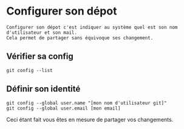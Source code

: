 # Configurer son dépot

	Configurer son dépot c'est indiquer au système quel est son nom d'utilisateur et son mail.
	Cela permet de partager sans équivoque ses changement.

## Vérifier sa config
	git config --list
	
## Définir son identité
	git config --global user.name "[mon nom d'utilisateur git]"
	git config --global user.email [mon email]

Ceci étant fait vous êtes en mesure de partager vos changements.
	
	
	
	
	
	
	
	
